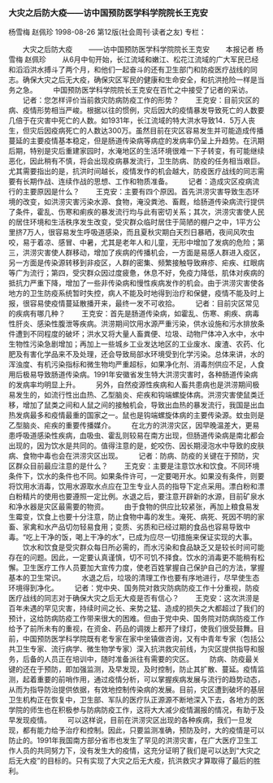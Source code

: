 ### 大灾之后防大疫——访中国预防医学科学院院长王克安
杨雪梅  赵佩珍
1998-08-26
第12版(社会周刊·读者之友)
专栏：

　　大灾之后防大疫
　　——访中国预防医学科学院院长王克安
　　本报记者  杨雪梅  赵佩珍
　　从6月中旬开始，长江流域和嫩江、松花江流域的广大军民已经和滔滔洪水搏斗了两个月，和他们一起奋斗的还有卫生部门和防疫医疗战线的同志。确保大灾之后无大疫，确保灾区军民的健康和生命安全，和抗洪抢险一样是当务之急。
　　中国预防医学科学院院长王克安在百忙之中接受了记者的采访。
　　记者：您怎样评价当前救灾防病防疫工作的形势？
　　王克安：目前灾区的病、疫情形势相当严峻。根据以往的惯例，灾后因大的疫情暴发导致死亡的人数要几倍于在灾害中死亡的人数。如1931年，长江流域的特大洪水导致14．5万人丧生，但灾后因疫病死亡的人数达300万。虽然目前在灾区容易发生并可能造成传播蔓延的主要疫情基本稳定，但是肠道传染病等病症的发病率仍呈上升趋势。在汛期后期，特别是灾后重建家园时，水淹地区的生活环境很难一下子转变，有可能继续恶化，因此稍有不慎，将会出现疫病暴发流行，卫生防病、防疫的任务相当艰巨。尤其需要指出的是，抗洪时间越长，疫情发作的机会越大，防疫医疗战线的同志需要有长期作战、连续作战的思想、工作和物质准备。
　　记者：造成灾区疫病流行的主要原因是什么？
　　王克安：主要有四个原因。首先洪涝灾害导致生态环境的改变，如洪涝灾害污染水源、食物，淹没粪池、畜厩，给肠道传染病流行提供了条件，霍乱、伤寒和痢疾的暴发流行均与此有密切关系；其次，洪涝灾害使人民的居住环境和生活秩序发生改变，受灾群众临时居住于简陋的棚户之中，1平方公里挤7万人，很容易发生呼吸道感染，而且夏秋灾期白天烈日暴晒，夜间风吹虫咬，易于着凉、感冒、中暑，尤其是老年人和儿童，无形中增加了发病的危险；第三，洪涝灾害使人群移动，增加了疾病的传播机会，一方面是易感人群进入疫区，另一方面是传染源转移到非疫区，人群的密集、频繁接触导致麻疹、疟疾、红眼病等广为流行；第四，受灾群众因过度疲惫，休息不好，免疫力降低，肌体对疾病的抵抗力严重下降，增加了一些非传染病和慢性疾病发作的机会。由于洪涝灾害使各地方的卫生防疫系统暂时失控，病人不能及时地得到治疗和保健，疫情不能及时上报，很容易使疫情蔓延散播开来，最终一发不可收拾。
　　记者：目前灾区常见的疾病有哪几种？
　　王克安：首先是肠道传染病，如霍乱、伤寒、痢疾、病毒性肝炎、感染性腹泄等疾病。洪涝期间饮用水源严重污染，供水设施和污水排放条件遭到不同程度的破坏；洪水又将大量人畜粪便、垃圾、动物尸体冲入水中，水中生物性污染急剧增加；再加上一些城乡工业发达地区的工业废水、废渣、农药、化肥及有害化学品来不及处理，还会导致局部水环境受到化学污染。总体来讲，水的浑浊度、有机污染指标和微生物均严重超标，如果净化剂、消毒剂供应不足，人食用后极易导致肠道传染病。1991年安徽省发生特大洪涝灾害时，各种肠道传染病的发病率均明显上升。
　　另外，自然疫源性疾病和人畜共患病也是洪涝期间极易发生的，如流行性出血热、乙型脑炎、疟疾和钩端螺旋体病。洪涝灾害使鼠类迁移，增加了鼠类之间和人鼠之间的接触机会，导致出血热的暴发流行，我国是出血热发病最多和疫情最重的国家之一。鼠也是钩端螺旋体病的主要传染源。蚊虫则是乙型脑炎、疟疾的重要传播媒介。
　　在北方的洪涝灾区，因早晚温差大，更易患呼吸道感染性疾病，血吸虫、霍乱则较易在南方出现，但肠道传染病是南北都会出现的，因为饮水是共同的。值得注意的是，蛇咬伤、因长期浸泡水中导致的皮肤病、食物中毒也会在洪涝灾区出现。
　　记者：防病、防疫的关键在于预防，灾区群众目前最应注意的是什么？
　　王克安：主要是注意饮水和饮食。不同环境条件下，饮水的条件也不同。如果条件许可，一定要喝开水。如果没有条件，则要将饮用水消毒，饮用水源取水点应在卫生专业人员的指导下定点采用。漂白粉和漂白粉精片的使用也要遵照一定比例。水退之后，要注意开辟新的水源，目前矿泉水和净水器是灾区最需要的物资。
　　由于食物的供应比较紧张，再加上粮食易发生霉变，饮食上也要十分注意，防止食物中毒的发生。淹死、病死、死因不明的家畜、家禽和水产品切勿轻易食用；变质、劣质和已经过期的食品也容易导致中毒。“吃上干净的饭，喝上干净的水”，已成为应尽一切措施来保证实现的大事。
　　饮水和饮食是受灾群众每日所必需的，而水污染和食品缺乏又是较长时间可能存在的问题。因此，一定要认真谨慎，切不可饥不择食。饮水的消毒更不能稍有松懈。卫生医疗工作人员要加大宣传力度，使老百姓掌握自己保护自己的方法，掌握基本的卫生常识。
　　水退之后，垃圾的清理工作也要有序地进行，尽早使生态环境得到净化。
　　记者：党中央、国务院对救灾防病防疫工作十分重视，防疫医疗战线的同志对于确保大灾之后无大疫是否有信心？
　　王克安：这次洪涝是百年未遇的罕见灾害，持续时间之长、来势之猛、造成的损失之大都超过了我们的预计，这给防病防疫工作带来很大的困难。但由于党中央、国务院对防病防疫工作给予了前所未有的重视，在资金、药品的调拨上都开了绿灯，使我们很受鼓舞。目前，中国预防医学科学院既有老专家在家中坐镇做咨询，又有中青年专家（包括公共卫生专家、流行病学、微生物学专家）深入抗洪救灾前线，为灾区提供指导和服务，后备的人员正在培训中，随时准备派往有需要的灾区。
　　防病、防疫最关键的还在于预防，即加强监测，及早发现，及时控制，防止其扩散、蔓延。疫情监测，起着重要的前哨作用，通过疫情分析，可以掌握疾病发展与流行的趋势动态，从而为指导防治提供依据，有效地控制传染病的发展。目前，灾区遭到破坏的基层卫生机构正在恢复中，卫生部、军队的医疗队正源源不断地深入下去，各地方的医学院的师生也在积极参与防病防疫工作，这将大大减少疫情漏报的情况，有助于及早发现疫情。
　　可以这样说，目前在洪涝灾区出现的各种疾病，我们一旦发现，都有能力给予治疗和控制。因此，只要监测准确，预防及时，大的疫情是可以防止的。1991年我国南方部分省市也发生了罕见的洪涝灾害，在广大医疗卫生工作人员的共同努力下，没有发生大的疫情，这充分证明了我们是可以达到“大灾之后无大疫”的目标的。只有实现了大灾之后无大疫，抗洪救灾才算取得了最后的胜利。
